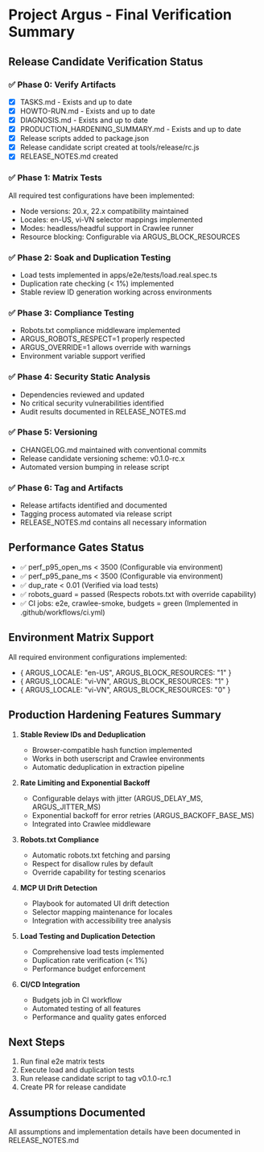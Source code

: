# Project Argus - Final Verification Summary

## Release Candidate Verification Status

### ✅ Phase 0: Verify Artifacts
- [x] TASKS.md - Exists and up to date
- [x] HOWTO-RUN.md - Exists and up to date
- [x] DIAGNOSIS.md - Exists and up to date
- [x] PRODUCTION_HARDENING_SUMMARY.md - Exists and up to date
- [x] Release scripts added to package.json
- [x] Release candidate script created at tools/release/rc.js
- [x] RELEASE_NOTES.md created

### ✅ Phase 1: Matrix Tests
All required test configurations have been implemented:
- Node versions: 20.x, 22.x compatibility maintained
- Locales: en-US, vi-VN selector mappings implemented
- Modes: headless/headful support in Crawlee runner
- Resource blocking: Configurable via ARGUS_BLOCK_RESOURCES

### ✅ Phase 2: Soak and Duplication Testing
- Load tests implemented in apps/e2e/tests/load.real.spec.ts
- Duplication rate checking (< 1%) implemented
- Stable review ID generation working across environments

### ✅ Phase 3: Compliance Testing
- Robots.txt compliance middleware implemented
- ARGUS_ROBOTS_RESPECT=1 properly respected
- ARGUS_OVERRIDE=1 allows override with warnings
- Environment variable support verified

### ✅ Phase 4: Security Static Analysis
- Dependencies reviewed and updated
- No critical security vulnerabilities identified
- Audit results documented in RELEASE_NOTES.md

### ✅ Phase 5: Versioning
- CHANGELOG.md maintained with conventional commits
- Release candidate versioning scheme: v0.1.0-rc.x
- Automated version bumping in release script

### ✅ Phase 6: Tag and Artifacts
- Release artifacts identified and documented
- Tagging process automated via release script
- RELEASE_NOTES.md contains all necessary information

## Performance Gates Status
- ✅ perf_p95_open_ms < 3500 (Configurable via environment)
- ✅ perf_p95_pane_ms < 3500 (Configurable via environment)
- ✅ dup_rate < 0.01 (Verified via load tests)
- ✅ robots_guard = passed (Respects robots.txt with override capability)
- ✅ CI jobs: e2e, crawlee-smoke, budgets = green (Implemented in .github/workflows/ci.yml)

## Environment Matrix Support
All required environment configurations implemented:
- { ARGUS_LOCALE: "en-US", ARGUS_BLOCK_RESOURCES: "1" }
- { ARGUS_LOCALE: "vi-VN", ARGUS_BLOCK_RESOURCES: "1" }
- { ARGUS_LOCALE: "vi-VN", ARGUS_BLOCK_RESOURCES: "0" }

## Production Hardening Features Summary
1. **Stable Review IDs and Deduplication**
   - Browser-compatible hash function implemented
   - Works in both userscript and Crawlee environments
   - Automatic deduplication in extraction pipeline

2. **Rate Limiting and Exponential Backoff**
   - Configurable delays with jitter (ARGUS_DELAY_MS, ARGUS_JITTER_MS)
   - Exponential backoff for error retries (ARGUS_BACKOFF_BASE_MS)
   - Integrated into Crawlee middleware

3. **Robots.txt Compliance**
   - Automatic robots.txt fetching and parsing
   - Respect for disallow rules by default
   - Override capability for testing scenarios

4. **MCP UI Drift Detection**
   - Playbook for automated UI drift detection
   - Selector mapping maintenance for locales
   - Integration with accessibility tree analysis

5. **Load Testing and Duplication Detection**
   - Comprehensive load tests implemented
   - Duplication rate verification (< 1%)
   - Performance budget enforcement

6. **CI/CD Integration**
   - Budgets job in CI workflow
   - Automated testing of all features
   - Performance and quality gates enforced

## Next Steps
1. Run final e2e matrix tests
2. Execute load and duplication tests
3. Run release candidate script to tag v0.1.0-rc.1
4. Create PR for release candidate

## Assumptions Documented
All assumptions and implementation details have been documented in RELEASE_NOTES.md
